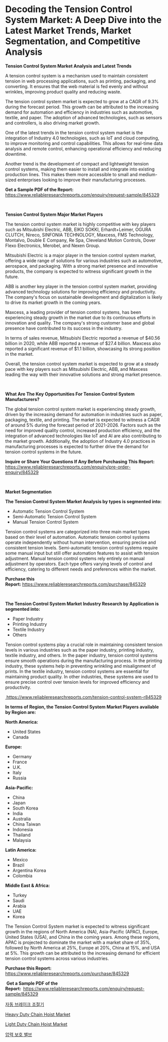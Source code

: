 <p><h1>Decoding the Tension Control System Market: A Deep Dive into the Latest Market Trends, Market Segmentation, and Competitive Analysis</h1></p><p><strong>Tension Control System Market Analysis and Latest Trends</strong></p>
<p><p>A tension control system is a mechanism used to maintain consistent tension in web processing applications, such as printing, packaging, and converting. It ensures that the web material is fed evenly and without wrinkles, improving product quality and reducing waste. </p><p>The tension control system market is expected to grow at a CAGR of 9.3% during the forecast period. This growth can be attributed to the increasing demand for automation and efficiency in industries such as automotive, textile, and paper. The adoption of advanced technologies, such as sensors and controllers, is also driving market growth.</p><p>One of the latest trends in the tension control system market is the integration of Industry 4.0 technologies, such as IoT and cloud computing, to improve monitoring and control capabilities. This allows for real-time data analysis and remote control, enhancing operational efficiency and reducing downtime.</p><p>Another trend is the development of compact and lightweight tension control systems, making them easier to install and integrate into existing production lines. This makes them more accessible to small and medium-sized enterprises looking to improve their manufacturing processes.</p></p>
<p><strong>Get a Sample PDF of the Report:&nbsp;</strong> <a href="https://www.reliableresearchreports.com/enquiry/request-sample/845329">https://www.reliableresearchreports.com/enquiry/request-sample/845329</a></p>
<p>&nbsp;</p>
<p><strong>Tension Control System Major Market Players</strong></p>
<p><p>The tension control system market is highly competitive with key players such as Mitsubishi Electric, ABB, EIKO SOKKI, Erhardt+Leimer, OGURA CLUTCH, Nireco, SINFONIA TECHNOLOGY, Maxcess, FMS Technology, Montalvo, Double E Company, Re Spa, Cleveland Motion Controls, Dover Flexo Electronics, Merobel, and Nexen Group.</p><p>Mitsubishi Electric is a major player in the tension control system market, offering a wide range of solutions for various industries such as automotive, aerospace, and packaging. With a strong market presence and innovative products, the company is expected to witness significant growth in the future.</p><p>ABB is another key player in the tension control system market, providing advanced technology solutions for improving efficiency and productivity. The company's focus on sustainable development and digitalization is likely to drive its market growth in the coming years.</p><p>Maxcess, a leading provider of tension control systems, has been experiencing steady growth in the market due to its continuous efforts in innovation and quality. The company's strong customer base and global presence have contributed to its success in the industry.</p><p>In terms of sales revenue, Mitsubishi Electric reported a revenue of $40.56 billion in 2020, while ABB reported a revenue of $27.4 billion. Maxcess also reported a significant revenue of $1.1 billion, showcasing its strong position in the market.</p><p>Overall, the tension control system market is expected to grow at a steady pace with key players such as Mitsubishi Electric, ABB, and Maxcess leading the way with their innovative solutions and strong market presence.</p></p>
<p>&nbsp;</p>
<p><strong>What Are The Key Opportunities For Tension Control System Manufacturers?</strong></p>
<p><p>The global tension control system market is experiencing steady growth, driven by the increasing demand for automation in industries such as paper, packaging, textile, and printing. The market is expected to witness a CAGR of around 5% during the forecast period of 2021-2026. Factors such as the need for improved quality control, increased production efficiency, and the integration of advanced technologies like IoT and AI are also contributing to the market growth. Additionally, the adoption of Industry 4.0 practices in manufacturing processes is expected to further drive the demand for tension control systems in the future.</p></p>
<p><strong>Inquire or Share Your Questions If Any Before Purchasing This Report:</strong> <a href="https://www.reliableresearchreports.com/enquiry/pre-order-enquiry/845329">https://www.reliableresearchreports.com/enquiry/pre-order-enquiry/845329</a></p>
<p>&nbsp;</p>
<p><strong>Market Segmentation</strong></p>
<p><strong>The Tension Control System Market Analysis by types is segmented into:</strong></p>
<p><ul><li>Automatic Tension Control System</li><li>Semi-Automatic Tension Control System</li><li>Manual Tension Control System</li></ul></p>
<p><p>Tension control systems are categorized into three main market types based on their level of automation. Automatic tension control systems operate independently without human intervention, ensuring precise and consistent tension levels. Semi-automatic tension control systems require some manual input but still offer automation features to assist with tension adjustment. Manual tension control systems rely entirely on manual adjustment by operators. Each type offers varying levels of control and efficiency, catering to different needs and preferences within the market.</p></p>
<p><strong>Purchase this Report:&nbsp;</strong><a href="https://www.reliableresearchreports.com/purchase/845329">https://www.reliableresearchreports.com/purchase/845329</a></p>
<p>&nbsp;</p>
<p><strong>The Tension Control System Market Industry Research by Application is segmented into:</strong></p>
<p><ul><li>Paper Industry</li><li>Printing Industry</li><li>Textile Industry</li><li>Others</li></ul></p>
<p><p>Tension control systems play a crucial role in maintaining consistent tension levels in various industries such as the paper industry, printing industry, textile industry, and others. In the paper industry, tension control systems ensure smooth operations during the manufacturing process. In the printing industry, these systems help in preventing wrinkling and misalignment of prints. In the textile industry, tension control systems are essential for maintaining product quality. In other industries, these systems are used to ensure precise control over tension levels for improved efficiency and productivity.</p></p>
<p><a href="https://www.reliableresearchreports.com/tension-control-system-r845329">&nbsp;https://www.reliableresearchreports.com/tension-control-system-r845329</a></p>
<p><strong>In terms of Region, the Tension Control System Market Players available by Region are:</strong></p>
<p>
    <p> <strong> North America: </strong>
        <ul>
            <li>United States</li>
            <li>Canada</li>
        </ul>
        </p> 
    <p> <strong> Europe: </strong>
        <ul>
            <li>Germany</li>
            <li>France</li>
            <li>U.K.</li>
            <li>Italy</li>
            <li>Russia</li>
        </ul>
        </p> 
    <p> <strong> Asia-Pacific: </strong>
        <ul>
            <li>China</li>
            <li>Japan</li>
            <li>South Korea</li>
            <li>India</li>
            <li>Australia</li>
            <li>China Taiwan</li>
            <li>Indonesia</li>
            <li>Thailand</li>
            <li>Malaysia</li>
        </ul>
        </p> 
    <p> <strong> Latin America: </strong>
        <ul>
            <li>Mexico</li>
            <li>Brazil</li>
            <li>Argentina Korea</li>
            <li>Colombia</li>
        </ul>
        </p> 
    <p> <strong> Middle East & Africa: </strong>
        <ul>
            <li>Turkey</li>
            <li>Saudi</li>
            <li>Arabia</li>
            <li>UAE</li>
            <li>Korea</li>
        </ul>
    </p>
    </p>
<p><p>The Tension Control System market is expected to witness significant growth in the regions of North America (NA), Asia-Pacific (APAC), Europe, United States (USA), and China in the coming years. Among these regions, APAC is projected to dominate the market with a market share of 35%, followed by North America at 25%, Europe at 20%, China at 15%, and USA at 5%. This growth can be attributed to the increasing demand for efficient tension control systems across various industries.</p></p>
<p><strong>Purchase this Report: </strong><a href="https://www.reliableresearchreports.com/purchase/845329">https://www.reliableresearchreports.com/purchase/845329</a></p>
<p>&nbsp;<strong>Get a Sample PDF of the Report:&nbsp;&nbsp;</strong><a href="https://www.reliableresearchreports.com/enquiry/request-sample/845329">https://www.reliableresearchreports.com/enquiry/request-sample/845329</a></p>
<p><strong></strong></p>
<p><p><a href="https://github.com/wallacBahrtyinger567686/Market-Research-Report-List-1/blob/main/227403426547.md">자동 브레이크 조절기</a></p><p><a href="https://github.com/Sarissaschmalingtr6fz2739/Market-Research-Report-List-2/blob/main/heavy-duty-chain-hoist-market.md">Heavy Duty Chain Hoist Market</a></p><p><a href="https://github.com/jodemen/Market-Research-Report-List-2/blob/main/light-duty-chain-hoist-market.md">Light Duty Chain Hoist Market</a></p><p><a href="https://github.com/WilburKihn5676/Market-Research-Report-List-1/blob/main/217663626546.md">압력 보호 밸브</a></p></p>